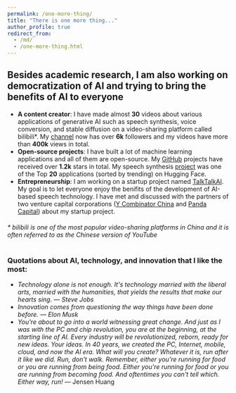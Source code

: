 ```yaml
---
permalink: /one-more-thing/
title: "There is one more thing..."
author_profile: true
redirect_from: 
  - /md/
  - /one-more-thing.html
---
```


## Besides academic research, I am also working on democratization of AI and trying to bring the benefits of AI to everyone

* **A content creator**: I have made almost **30** videos about various applications of generative AI such as speech synthesis, voice conversion, and stable diffusion on a video-sharing platform called bilibili*. My [channel](https://space.bilibili.com/501495851?spm_id_from=333.1007.0.0) now has over **6k** followers and my videos have more than **400k** views in total.
* **Open-source projects**: I have built a lot of machine learning applications and all of them are open-source. My [GitHub](https://github.com/KevinWang676) projects have received over **1.2k** stars in total. My speech synthesis [project](https://huggingface.co/spaces/kevinwang676/Bark-with-Voice-Cloning) was one of the Top **20** applications (sorted by trending) on Hugging Face.
* **Entrepreneurship**: I am working on a startup project named [TalkTalkAI](http://www.talktalkai.com/). My goal is to let everyone enjoy the benifits of the development of AI-based speech technology. I have met and discussed with the partners of two venture capital corporations ([Y Combinator China](https://www.miracleplus.com/en/) and [Panda Capital](https://www.pandavcfund.com/f)) about my startup project.

<h6> * bilibili is one of the most popular video-sharing platforms in China and it is often referred to as the Chinese version of YouTube</h6>

#

### Quotations about AI, technology, and innovation that I like the most: 

* *Technology alone is not enough. It's technology married with the liberal arts, married with the humanities, that yields the results that make our hearts sing. — Steve Jobs*
* *Innovation comes from questioning the way things have been done before. — Elon Musk*
* *You're about to go into a world witnessing great change. And just as I was with the PC and chip revolution, you are at the beginning, at the starting line of AI. Every industry will be revolutionized, reborn, ready for new ideas. Your ideas. In 40 years, we created the PC, Internet, mobile, cloud, and now the AI era. What will you create? Whatever it is, run after it like we did. Run, don't walk. Remember, either you're running for food or you are running from being food. Either you're running for food or you are running from becoming food. And oftentimes you can't tell which. Either way, run!* — Jensen Huang
